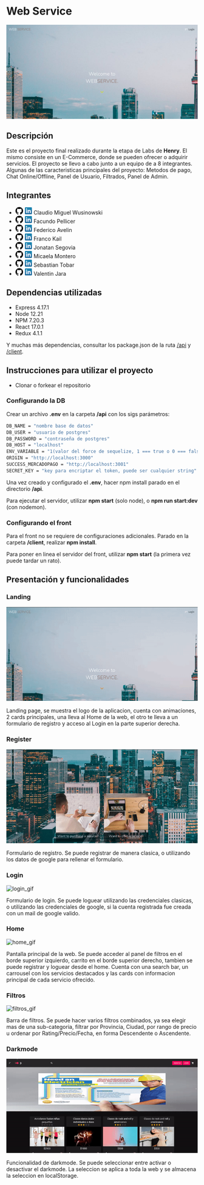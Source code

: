 # Web Service

<img src="./imgs/start-screen.png" alt="start_screen"/>

## Descripción

Este es el proyecto final realizado durante la etapa de Labs de <strong>Henry</strong>. El mismo consiste en un E-Commerce, donde se pueden ofrecer o adquirir servicios. El proyecto se llevo a cabo junto a un equipo de a 8 integrantes. Algunas de las caracteristicas principales del proyecto: Metodos de pago, Chat Online/Offline, Panel de Usuario, Filtrados, Panel de Admin.

## Integrantes

- <a href="https://github.com/claudioCMW"><img width="20px" src="./imgs/github-logo.png"/></a> <a href="https://www.linkedin.com/in/claudio-wusinowski-2884641a3/"><img width="20px" src="./imgs/linkedin-logo.png"/></a> Claudio Miguel Wusinowski
- <a href="https://github.com/Facupelli"><img width="20px" src="./imgs/github-logo.png"/></a> <a href="https://www.linkedin.com/in/facundo-pellicer-full-stack-developer/"><img width="20px" src="./imgs/linkedin-logo.png"/></a> Facundo Pellicer
- <a href="https://github.com/Fedex159"><img width="20px" src="./imgs/github-logo.png"/></a> <a href="https://www.linkedin.com/in/federico-avelin-dev/"><img width="20px" src="./imgs/linkedin-logo.png"/></a> Federico Avelin
- <a href="https://github.com/Franco1312"><img width="20px" src="./imgs/github-logo.png"/></a> <a href="https://www.linkedin.com/in/franco-kail-219259215/"><img width="20px" src="./imgs/linkedin-logo.png"/></a> Franco Kail
- <a href="https://github.com/jonatansegovia"><img width="20px" src="./imgs/github-logo.png"/></a> <a href="https://www.linkedin.com/in/jonatan-segovia-dev/"><img width="20px" src="./imgs/linkedin-logo.png"/></a> Jonatan Segovia
- <a href="https://github.com/wikonarider"><img width="20px" src="./imgs/github-logo.png"/></a> <a href="https://www.linkedin.com/in/micaela-montero-295141217/"><img width="20px" src="./imgs/linkedin-logo.png"/></a> Micaela Montero
- <a href="https://github.com/stobar93"><img width="20px" src="./imgs/github-logo.png"/></a> <a href="https://www.linkedin.com/in/sebastiantobar-fullstack-dev/"><img width="20px" src="./imgs/linkedin-logo.png"/></a> Sebastian Tobar
- <a href="https://github.com/valentinjara27"><img width="20px" src="./imgs/github-logo.png"/></a> <a href="https://www.linkedin.com/in/valentin-jara-fullstackdeveloper/"><img width="20px" src="./imgs/linkedin-logo.png"/></a> Valentin Jara

## Dependencias utilizadas

- Express 4.17.1
- Node 12.21
- NPM 7.20.3
- React 17.0.1
- Redux 4.1.1

Y muchas más dependencias, consultar los package.json de la ruta <a href="https://github.com/Fedex159/pf-web-service/blob/main/api/package.json">/api</a> y <a href="https://github.com/Fedex159/pf-web-service/blob/main/client/package.json">/client</a>.

## Instrucciones para utilizar el proyecto

- Clonar o forkear el repositorio

### Configurando la DB

Crear un archivo <strong>.env</strong> en la carpeta <strong>/api</strong> con los sigs parámetros:

```bash
DB_NAME = "nombre base de datos"
DB_USER = "usuario de postgres"
DB_PASSWORD = "contraseña de postgres"
DB_HOST = "localhost"
ENV_VARIABLE = "1(valor del force de sequelize, 1 === true o 0 === false)"
ORIGIN = "http://localhost:3000"
SUCCESS_MERCADOPAGO = "http://localhost:3001"
SECRET_KEY = "key para encriptar el token, puede ser cualquier string"
```

Una vez creado y configurado el <strong>.env</strong>, hacer npm install parado en el directorio <strong>/api</strong>.

Para ejecutar el servidor, utilizar <strong>npm start</strong> (solo node), o <strong>npm run start:dev</strong> (con nodemon).

### Configurando el front

Para el front no se requiere de configuraciones adicionales. Parado en la carpeta <strong>/client</strong>, realizar <strong>npm install</strong>.

Para poner en linea el servidor del front, utilizar <strong>npm start</strong> (la primera vez puede tardar un rato).

## Presentación y funcionalidades

### Landing

<img src="./imgs/landing.gif" alt="landing_gif"/>

Landing page, se muestra el logo de la aplicacion, cuenta con animaciones, 2 cards principales, una lleva al Home de la web, el otro te lleva a un formulario de registro y acceso al Login en la parte superior derecha.

### Register

<img src="./imgs/register.gif" alt="register_gif"/>

Formulario de registro. Se puede registrar de manera clasica, o utilizando los datos de google para rellenar el formulario.

### Login

<img src="./imgs/login.gif" alt="login_gif"/>

Formulario de login. Se puede loguear utilizando las credenciales clasicas, o utilizando las credenciales de google, si la cuenta registrada fue creada con un mail de google valido.

### Home

<img src="./imgs/home.gif" alt="home_gif"/>

Pantalla principal de la web. Se puede acceder al panel de filtros en el borde superior izquierdo, carrito en el borde superior derecho, tambien se puede registrar y loguear desde el home. Cuenta con una search bar, un carrousel con los servicios destacados y las cards con informacion principal de cada servicio ofrecido.

### Filtros

<img src="./imgs/filtros.gif" alt="filtros_gif"/>

Barra de filtros. Se puede hacer varios filtros combinados, ya sea elegir mas de una sub-categoria, filtrar por Provincia, Ciudad, por rango de precio u ordenar por Rating/Precio/Fecha, en forma Descendente o Ascendente.

### Darkmode

<img src="./imgs/darkmode.gif" alt="darkmode_gif"/>

Funcionalidad de darkmode. Se puede seleccionar entre activar o desactivar el darkmode. La seleccion se aplica a toda la web y se almacena la seleccion en localStorage.
